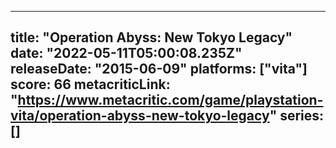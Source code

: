 
---
title: "Operation Abyss: New Tokyo Legacy"
date: "2022-05-11T05:00:08.235Z"
releaseDate: "2015-06-09"
platforms: ["vita"]
score: 66
metacriticLink: "https://www.metacritic.com/game/playstation-vita/operation-abyss-new-tokyo-legacy"
series: []
---
